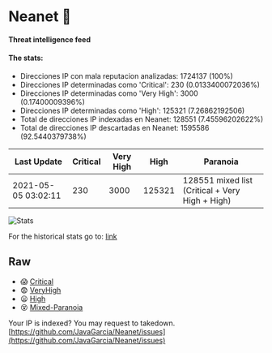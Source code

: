 # Neanet :hocho:
#### Threat intelligence feed
#### The stats:

- Direcciones IP con mala reputacion analizadas: 1724137 (100%)
- Direcciones IP determinadas como 'Critical':  230 (0.0133400072036%)
- Direcciones IP determinadas como 'Very High':  3000 (0.17400009396%)
- Direcciones IP determinadas como 'High':  125321 (7.26862192506)
- Total de direcciones IP indexadas en Neanet:  128551 (7.45596202622%)
- Total de direcciones IP descartadas en Neanet:  1595586 (92.5440379738%)

| Last Update | Critical | Very High | High | Paranoia |
| --- | --- | --- | --- | --- |
| 2021-05-05 03:02:11 | 230 | 3000 | 125321 | 128551 mixed list (Critical + Very High + High)|

![Stats](https://docs.google.com/spreadsheets/d/e/2PACX-1vSnaNMIXVabIpDJjufMlzH7poXnshF3mgd8Is1g9ytUEzVsP5my4Trn8f-xkoLLQ38xpL3HtmUexLo6/pubchart?oid=501124687&format=image)

For the historical stats go to: [link](/stats.csv)
## Raw
- :scream: [Critical](https://raw.githubusercontent.com/JavaGarcia/Neanet/master/blacklists/neanet_critical.txt)
- :fearful: [VeryHigh](https://raw.githubusercontent.com/JavaGarcia/Neanet/master/blacklists/neanet_veryHigh.txtt)
- :frowning: [High](https://raw.githubusercontent.com/JavaGarcia/Neanet/master/blacklists/neanet_high.txt)
- :dizzy_face: [Mixed-Paranoia](https://raw.githubusercontent.com/JavaGarcia/Neanet/master/blacklists/neanet_all.txt)


Your IP is indexed? You may request to takedown. [https://github.com/JavaGarcia/Neanet/issues](https://github.com/JavaGarcia/Neanet/issues)
























































































































































































































































































































































































































































































































































































































































































































































































































































































































































































































































































































































































































































































































































































































































































































































































































































































































































































































































































































































































































































































































































































































































































































































































































































































































































































































































































































































































































































































































































































































































































































































































































































































































































































































































































































































































































































































































































































































































































































































































































































































































































































































































































































































































































































































































































































































































































































































































































































































































































































































































































































































































































































































































































































































































































































































































































































































































































































































































































































































































































































































































































































































































































































